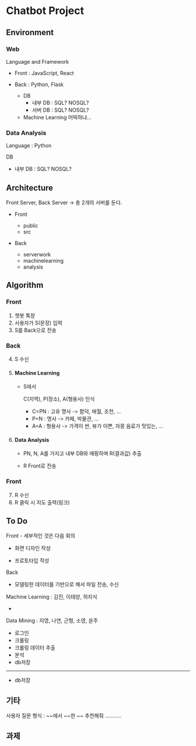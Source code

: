 # Chatbot Project

## Environment

### Web

Language and Framework

- Front : JavaScript, React

- Back : Python, Flask
  - DB
    - 내부 DB : SQL? NOSQL?
    - 서버 DB : SQL? NOSQL?
  - Machine Learning 어떡하냐...

### Data Analysis

Language : Python

DB

- 내부 DB : SQL? NOSQL?



## Architecture

Front Server, Back Server -> 총 2개의 서버를 둔다.

- Front
  - public
  - src

- Back
  - serverwork
  - machinelearning
  - analysis



## Algorithm

### Front

1. 챗봇 톡창
2. 사용자가 S(문장) 입력
3. S를 Back으로 전송

### Back

4. S 수신

5. #### Machine Learning

   - S에서

     C(지역), P(장소), A(형용사) 인식

     - C=PN : 고유 명사 -> 함덕, 애월, 조천, ...
     - P=N : 명사 -> 카페, 박물관, ...
     - A=A : 형용사 -> 가격이 싼, 뷰가 이쁜, 자몽 음료가 맛있는, ... 

6. #### Data Analysis
   - PN, N, A를 가지고 내부 DB와 매핑하며 R(결과값) 추출

   - R Front로 전송

### Front

7. R 수신
8. R 클릭 시 지도 출력(링크)

## To Do

Front - 세부적인 것은 다음 회의

- 화면 디자인 작성

- 프로토타입 작성

Back

- 모델링한 데이터를 기반으로 해서 파일 전송, 수신

Machine Learning : 김진, 이태양, 허지식

- 

Data Mining : 지영, 나연, 근형, 소영, 윤주

- 로그인
- 크롤링
- 크롤링 데이터 추출
- 분석
- db저장

----

- db저장

## 기타

사용자 질문 형식 : ~~에서 ~~한 ~~ 추천해줘 ...........





## 과제
